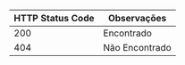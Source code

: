 <br>

| HTTP Status Code  | Observações
| ----------------- | -------------------- |
| 200               | Encontrado           |
| 404               | Não Encontrado       |
